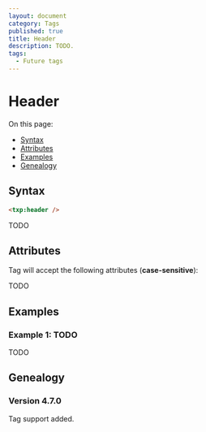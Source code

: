 ```yaml
---
layout: document
category: Tags
published: true
title: Header
description: TODO.
tags:
  - Future tags
---
```


# Header

On this page:

* [Syntax](#syntax)
* [Attributes](#attributes)
* [Examples](#examples)
* [Genealogy](#genealogy)

## Syntax

~~~ html
<txp:header />
~~~

TODO

## Attributes

Tag will accept the following attributes (**case-sensitive**):

TODO

## Examples

### Example 1: TODO

TODO

## Genealogy

### Version 4.7.0

Tag support added.
